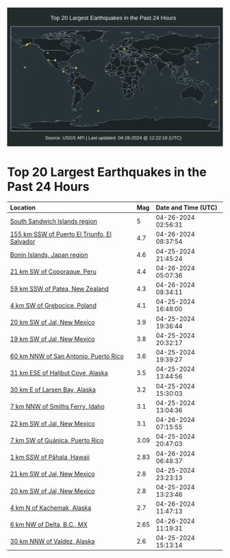![Map](./map.png)

# Top 20 Largest Earthquakes in the Past 24 Hours

| Location | Mag | Date and Time (UTC) |
|:---|:---|:---|
| [South Sandwich Islands region](https://earthquake.usgs.gov/earthquakes/eventpage/us6000mtwd) | 5 | 04-26-2024 02:56:31 |
| [155 km SSW of Puerto El Triunfo, El Salvador](https://earthquake.usgs.gov/earthquakes/eventpage/us6000mtxr) | 4.7 | 04-26-2024 08:37:54 |
| [Bonin Islands, Japan region](https://earthquake.usgs.gov/earthquakes/eventpage/us6000mtv0) | 4.6 | 04-25-2024 21:45:24 |
| [21 km SW of Coporaque, Peru](https://earthquake.usgs.gov/earthquakes/eventpage/us6000mtwv) | 4.4 | 04-26-2024 05:07:36 |
| [59 km SSW of Patea, New Zealand](https://earthquake.usgs.gov/earthquakes/eventpage/us6000mtxm) | 4.3 | 04-26-2024 08:34:11 |
| [4 km SW of Grębocice, Poland](https://earthquake.usgs.gov/earthquakes/eventpage/us6000mtsn) | 4.1 | 04-25-2024 16:48:00 |
| [20 km SW of Jal, New Mexico](https://earthquake.usgs.gov/earthquakes/eventpage/tx2024idps) | 3.9 | 04-25-2024 19:36:44 |
| [19 km SW of Jal, New Mexico](https://earthquake.usgs.gov/earthquakes/eventpage/tx2024idrn) | 3.8 | 04-25-2024 20:32:17 |
| [60 km NNW of San Antonio, Puerto Rico](https://earthquake.usgs.gov/earthquakes/eventpage/pr2024116000) | 3.6 | 04-25-2024 19:39:27 |
| [31 km ESE of Halibut Cove, Alaska](https://earthquake.usgs.gov/earthquakes/eventpage/ak0245c2cg04) | 3.5 | 04-25-2024 13:44:56 |
| [30 km E of Larsen Bay, Alaska](https://earthquake.usgs.gov/earthquakes/eventpage/ak0245c3g78y) | 3.2 | 04-25-2024 15:30:03 |
| [7 km NNW of Smiths Ferry, Idaho](https://earthquake.usgs.gov/earthquakes/eventpage/us6000mtp2) | 3.1 | 04-25-2024 13:04:36 |
| [22 km SW of Jal, New Mexico](https://earthquake.usgs.gov/earthquakes/eventpage/tx2024iemt) | 3.1 | 04-26-2024 07:15:55 |
| [7 km SW of Guánica, Puerto Rico](https://earthquake.usgs.gov/earthquakes/eventpage/pr71446588) | 3.09 | 04-25-2024 20:47:03 |
| [1 km SSW of Pāhala, Hawaii](https://earthquake.usgs.gov/earthquakes/eventpage/hv74186292) | 2.83 | 04-26-2024 06:48:37 |
| [21 km SW of Jal, New Mexico](https://earthquake.usgs.gov/earthquakes/eventpage/us6000mtvc) | 2.8 | 04-25-2024 23:23:13 |
| [20 km SW of Jal, New Mexico](https://earthquake.usgs.gov/earthquakes/eventpage/tx2024iddj) | 2.8 | 04-25-2024 13:23:46 |
| [4 km N of Kachemak, Alaska](https://earthquake.usgs.gov/earthquakes/eventpage/ak0245doph61) | 2.7 | 04-26-2024 11:47:13 |
| [6 km NW of Delta, B.C., MX](https://earthquake.usgs.gov/earthquakes/eventpage/ci40558943) | 2.65 | 04-26-2024 11:19:31 |
| [30 km NNW of Valdez, Alaska](https://earthquake.usgs.gov/earthquakes/eventpage/ak0245c3cks9) | 2.6 | 04-25-2024 15:13:14 |
